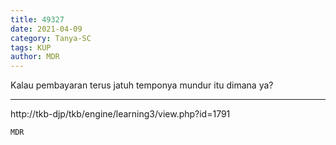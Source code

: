 ```yaml
---
title: 49327
date: 2021-04-09
category: Tanya-SC
tags: KUP
author: MDR
---
```


Kalau pembayaran terus jatuh temponya mundur itu dimana ya?

---

http://tkb-djp/tkb/engine/learning3/view.php?id=1791

`MDR`

